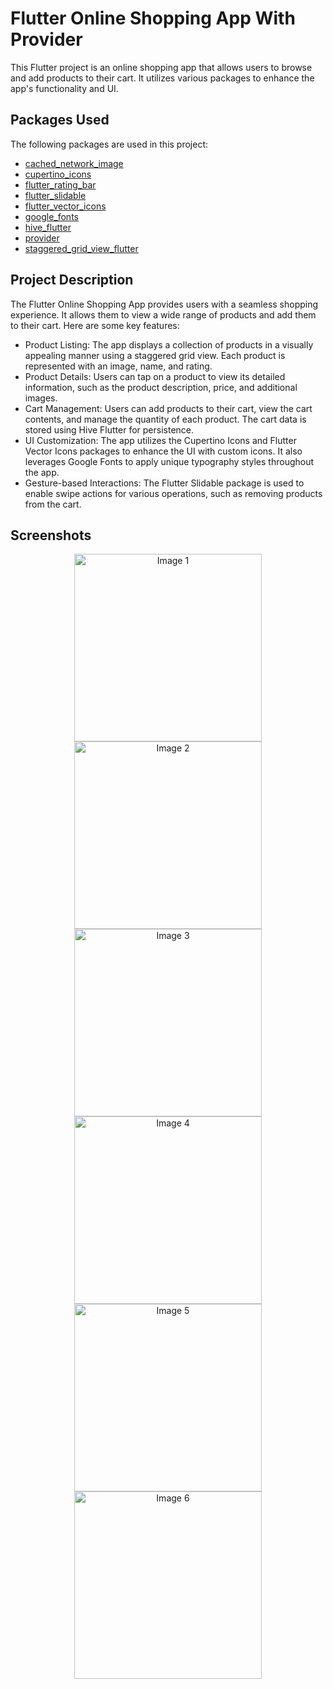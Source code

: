# Flutter Online Shopping App With Provider

This Flutter project is an online shopping app that allows users to browse and add products to their cart. It utilizes various packages to enhance the app's functionality and UI.

## Packages Used

The following packages are used in this project:

- [cached_network_image](https://pub.dev/packages/cached_network_image)
- [cupertino_icons](https://pub.dev/packages/cupertino_icons)
- [flutter_rating_bar](https://pub.dev/packages/flutter_rating_bar)
- [flutter_slidable](https://pub.dev/packages/flutter_slidable)
- [flutter_vector_icons](https://pub.dev/packages/flutter_vector_icons)
- [google_fonts](https://pub.dev/packages/google_fonts)
- [hive_flutter](https://pub.dev/packages/hive_flutter)
- [provider](https://pub.dev/packages/provider)
- [staggered_grid_view_flutter](https://pub.dev/packages/staggered_grid_view_flutter)

## Project Description

The Flutter Online Shopping App provides users with a seamless shopping experience. It allows them to view a wide range of products and add them to their cart. Here are some key features:

- Product Listing: The app displays a collection of products in a visually appealing manner using a staggered grid view. Each product is represented with an image, name, and rating.
- Product Details: Users can tap on a product to view its detailed information, such as the product description, price, and additional images.
- Cart Management: Users can add products to their cart, view the cart contents, and manage the quantity of each product. The cart data is stored using Hive Flutter for persistence.
- UI Customization: The app utilizes the Cupertino Icons and Flutter Vector Icons packages to enhance the UI with custom icons. It also leverages Google Fonts to apply unique typography styles throughout the app.
- Gesture-based Interactions: The Flutter Slidable package is used to enable swipe actions for various operations, such as removing products from the cart.

## Screenshots

<div align="center">
    <img src="screenshots/ss1.jpg" alt="Image 1" width="300" />
    <img src="screenshots/ss2.jpg" alt="Image 2" width="300" />
    <img src="screenshots/ss3.jpg" alt="Image 3" width="300" />
</div>

<div align="center">
    <img src="screenshots/ss4.jpg" alt="Image 4" width="300" />
    <img src="screenshots/ss5.jpg" alt="Image 5" width="300" />
    <img src="screenshots/ss6.jpg" alt="Image 6" width="300" />
</div>

